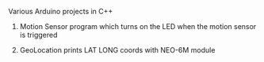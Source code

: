 Various Arduino projects in C++

1) Motion Sensor program which turns on the LED when the motion sensor is triggered

2) GeoLocation prints LAT LONG coords with NEO-6M module
